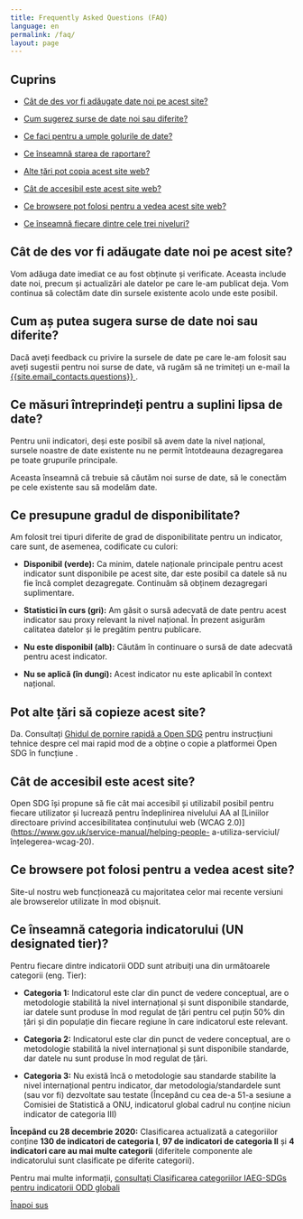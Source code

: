 ```yaml
---
title: Frequently Asked Questions (FAQ)
language: en
permalink: /faq/
layout: page
---
```


## Cuprins
- [Cât de des vor fi adăugate date noi pe acest site?](#how-often-will-new-data-be-added-to-this-site)

- [Cum sugerez surse de date noi sau diferite?](#how-do-i-suggest-new-or-different-data-sources)

- [Ce faci pentru a umple golurile de date?](#what-are-you-doing-to-fill-data-gaps)

- [Ce înseamnă starea de raportare?](#what-does-the-reporting-status-mean)

- [Alte țări pot copia acest site web?](#can-other-countries-copy-this-website)

- [Cât de accesibil este acest site web?](#how-accessible-is-this-website)

- [Ce browsere pot folosi pentru a vedea acest site web?](#what-browsers-can-i-use-to-view-this-website)

- [Ce înseamnă fiecare dintre cele trei niveluri?](#ce-înseamnă-fiecare-din-trei-niveluri)

## Cât de des vor fi adăugate date noi pe acest site?
Vom adăuga date imediat ce au fost obținute și verificate. Aceasta include date noi, precum și actualizări ale datelor pe care le-am publicat deja. Vom continua să colectăm date din sursele existente acolo unde este posibil.

## Cum aș putea sugera surse de date noi sau diferite?
Dacă aveți feedback cu privire la sursele de date pe care le-am folosit sau aveți sugestii pentru noi surse de date, vă rugăm să ne trimiteți un e-mail la <a href="mailto:{{site.email_contacts.questions}}">{{site.email_contacts.questions}} </a>.

## Ce măsuri întreprindeți pentru a suplini lipsa de date?
Pentru unii indicatori, deși este posibil să avem date la nivel național, sursele noastre de date existente nu ne permit întotdeauna dezagregarea pe toate grupurile principale.

Aceasta înseamnă că trebuie să căutăm noi surse de date, să le conectăm pe cele existente sau să modelăm date.

## Ce presupune gradul de disponibilitate?
Am folosit trei tipuri diferite de grad de disponibilitate pentru un indicator, care sunt, de asemenea, codificate cu culori:

- **Disponibil (verde):** Ca minim, datele naționale principale pentru acest indicator sunt disponibile pe acest site, dar este posibil ca datele să nu fie încă complet dezagregate. Continuăm să obținem dezagregari suplimentare.

- **Statistici în curs (gri):** Am găsit o sursă adecvată de date pentru acest indicator sau proxy relevant la nivel național. În prezent asigurăm calitatea datelor și le pregătim pentru publicare.

- **Nu este disponibil (alb):** Căutăm în continuare o sursă de date adecvată pentru acest indicator.

- **Nu se aplică (în dungi):** Acest indicator nu este aplicabil în context național.


## Pot alte țări să copieze acest site?
Da. Consultați [Ghidul de pornire rapidă a Open SDG](https://open-sdg.readthedocs.io/en/latest/quick-start/) pentru instrucțiuni tehnice despre cel mai rapid mod de a obține o copie a platformei Open SDG în funcțiune .

## Cât de accesibil este acest site?
Open SDG își propune să fie cât mai accesibil și utilizabil posibil pentru fiecare utilizator și lucrează pentru îndeplinirea nivelului AA al [Liniilor directoare privind accesibilitatea conținutului web (WCAG 2.0)](https://www.gov.uk/service-manual/helping-people- a-utiliza-serviciul/înțelegerea-wcag-20).

## Ce browsere pot folosi pentru a vedea acest site?
Site-ul nostru web funcționează cu majoritatea celor mai recente versiuni ale browserelor utilizate în mod obișnuit.

## Ce înseamnă categoria indicatorului (UN designated tier)?
Pentru fiecare dintre indicatorii ODD sunt atribuiți una din următoarele categorii (eng. Tier):
  - **Categoria 1:** Indicatorul este clar din punct de vedere conceptual, are o metodologie stabilită la nivel internațional și sunt disponibile standarde, iar datele sunt produse în mod regulat de țări pentru cel puțin 50% din țări și din populație din fiecare regiune în care indicatorul este relevant.

  - **Categoria 2:** Indicatorul este clar din punct de vedere conceptual, are o metodologie stabilită la nivel internațional și sunt disponibile standarde, dar datele nu sunt produse în mod regulat de țări.

  - **Categoria 3:** Nu există încă o metodologie sau standarde stabilite la nivel internațional pentru indicator, dar metodologia/standardele sunt (sau vor fi) dezvoltate sau testate (Începând cu cea de-a 51-a sesiune a Comisiei de Statistică a ONU, indicatorul global cadrul nu conține niciun indicator de categoria III)

**Începând cu 28 decembrie 2020:** Clasificarea actualizată a categoriilor conține **130 de indicatori de categoria I**, **97 de indicatori de categoria II** și **4 indicatori care au mai multe categorii** (diferitele componente ale indicatorului sunt clasificate pe diferite categorii).

Pentru mai multe informații, [consultați Clasificarea categoriilor IAEG-SDGs pentru indicatorii ODD globali](https://unstats.un.org/sdgs/iaeg-sdgs/tier-classification/)

[Înapoi sus](#sus)